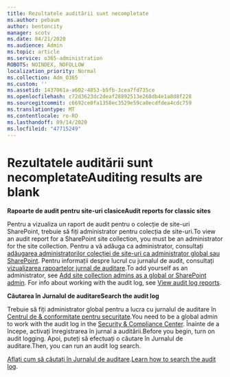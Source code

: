 ```yaml
---
title: Rezultatele auditării sunt necompletate
ms.author: pebaum
author: bentoncity
manager: scotv
ms.date: 04/21/2020
ms.audience: Admin
ms.topic: article
ms.service: o365-administration
ROBOTS: NOINDEX, NOFOLLOW
localization_priority: Normal
ms.collection: Adm_O365
ms.custom: ''
ms.assetid: 1437061a-a602-4853-b5fb-3cea7fd735ce
ms.openlocfilehash: c72d3623dc2deaf28892513e268db4e1a8d8f228
ms.sourcegitcommit: c6692ce0fa1358ec3529e59ca0ecdfdea4cdc759
ms.translationtype: MT
ms.contentlocale: ro-RO
ms.lasthandoff: 09/14/2020
ms.locfileid: "47715249"
---
```

# <a name="auditing-results-are-blank"></a><span data-ttu-id="121af-102">Rezultatele auditării sunt necompletate</span><span class="sxs-lookup"><span data-stu-id="121af-102">Auditing results are blank</span></span>

 <span data-ttu-id="121af-103">**Rapoarte de audit pentru site-uri clasice**</span><span class="sxs-lookup"><span data-stu-id="121af-103">**Audit reports for classic sites**</span></span>
  
<span data-ttu-id="121af-104">Pentru a vizualiza un raport de audit pentru o colecție de site-uri SharePoint, trebuie să fiți administrator pentru colecția de site-uri.</span><span class="sxs-lookup"><span data-stu-id="121af-104">To view an audit report for a SharePoint site collection, you must be an administrator for the site collection.</span></span> <span data-ttu-id="121af-105">Pentru a vă adăuga ca administrator, consultați [adăugarea administratorilor colecției de site-uri ca administrator global sau SharePoint](https://go.microsoft.com/fwlink/?linkid=869390). Pentru informații despre lucrul cu jurnalul de audit, consultați [vizualizarea rapoartelor jurnal de auditare](https://go.microsoft.com/fwlink/?linkid=395237).</span><span class="sxs-lookup"><span data-stu-id="121af-105">To add yourself as an administrator, see [Add site collection admins as a global or SharePoint admin](https://go.microsoft.com/fwlink/?linkid=869390). For info about working with the audit log, see [View audit log reports](https://go.microsoft.com/fwlink/?linkid=395237).</span></span> 
  
 <span data-ttu-id="121af-106">**Căutarea în Jurnalul de auditare**</span><span class="sxs-lookup"><span data-stu-id="121af-106">**Search the audit log**</span></span>
  
<span data-ttu-id="121af-107">Trebuie să fiți administrator global pentru a lucra cu jurnalul de auditare în [Centrul de &amp; conformitate pentru securitate](https://protection.office.com).</span><span class="sxs-lookup"><span data-stu-id="121af-107">You need to be a global admin to work with the audit log in the [Security &amp; Compliance Center](https://protection.office.com).</span></span> <span data-ttu-id="121af-108">Înainte de a începe, activați înregistrarea în jurnal a auditării.</span><span class="sxs-lookup"><span data-stu-id="121af-108">Before you begin, turn on audit logging.</span></span> <span data-ttu-id="121af-109">Apoi, puteți să efectuați o căutare în Jurnalul de auditare.</span><span class="sxs-lookup"><span data-stu-id="121af-109">Then, you can run an audit log search.</span></span> 
  
<span data-ttu-id="121af-110">[Aflați cum să căutați în Jurnalul de auditare](https://go.microsoft.com/fwlink/?linkid=708432).</span><span class="sxs-lookup"><span data-stu-id="121af-110">[Learn how to search the audit log](https://go.microsoft.com/fwlink/?linkid=708432).</span></span>
  

